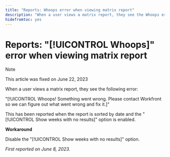 ```yaml
---
title: "Reports: Whoops error when viewing matrix report"
description: "When a user views a matrix report, they see the Whoops error."
hidefromtoc: yes
---
```


# Reports: "[!UICONTROL Whoops]" error when viewing matrix report

>[!NOTE]
>
> This article was fixed on June 22, 2023

When a user views a matrix report, they see the following error:

"[!UICONTROL Whoops! Something went wrong. Please contact Workfront so we can figure out what went wrong and fix it.]"

This has been reported when the report is sorted by date and the "[!UICONTROL Show weeks with no results]" option is enabled.

**Workaround**

Disable the "[!UICONTROL Show weeks with no results]" option.

_First reported on June 8, 2023._

